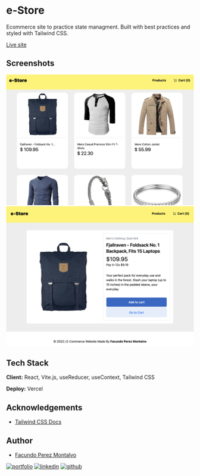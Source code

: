 # e-Store

Ecommerce site to practice state managment. Built with best practices and styled with Tailwind CSS.

[Live site](https://e-store-facundo.vercel.app/)

## Screenshots

![App Screenshot](./public/screenshot.png)
![App Screenshot Item](./public/screenshot1.png)

## Tech Stack

**Client:** React, Vite.js, useReducer, useContext, Tailwind CSS

**Deploy:** Vercel

## Acknowledgements

- [Tailwind CSS Docs](https://tailwindcss.com/docs/installation)

## Author

- [Facundo Perez Montalvo](https://facuperezm.vercel.app)

[![portfolio](https://img.shields.io/badge/my_portfolio-000?style=for-the-badge&logo=ko-fi&logoColor=white)](https://facuperezm.vercel.app/)
[![linkedin](https://img.shields.io/badge/linkedin-0A66C2?style=for-the-badge&logo=linkedin&logoColor=white)](https://www.linkedin.com/in/facuperezm/)
[![github](https://img.shields.io/badge/github-555?style=for-the-badge&logo=github&logoColor=white)](https://github.com/facuperezm)

